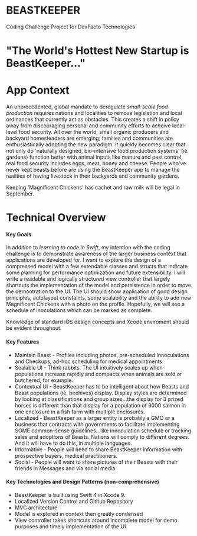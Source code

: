 # BEASTKEEPER
Coding Challenge Project for DevFacto Technologies

# "The World's Hottest New Startup is BeastKeeper..."

# App Context    

An unprecedented, global mandate to deregulate *small-scale food production* requires nations and localities to remove legislation and local ordinances that currently act as obstacles.  This creates a shift in policy away from discouraging personal and community efforts to acheive local-level food security.  All over the world, small organic producers and backyard homesteaders are emerging; families and communities are enthusiastically adopting the new paradigm.  It quickly becomes clear that not only do 'naturally designed, bio-intensive food production systems' (ie. gardens) function better with animal inputs like manure and pest control, real food security includes eggs, meat, honey and cheese.  People who've never kept beasts before are using the BeastKeeper app to manage the realities of having livestock in their backyards and community gardens.  

Keeping 'Magnificent Chickens' has cachet and raw milk will be legal in September.

# Technical Overview

<h4>Key Goals</h4>

In addition to *learning to code in Swift*, my intention with the coding challenge is to demonstrate awareness of the larger business context that applications are developed for.  I want to explore the design of a compressed model with a few extendable classes and structs that indicate some planning for performance optimization and future extensibility.  I will write a readable and logically structured view controller that largely shortcuts the implementation of the model and persistence in order to move the demontration to the UI. The UI should show application of good design principles, autolayout constaints, some scalability and the ability to add new Magnificent Chickens with a photo on the profile. Hopefully, we will see a schedule of inoculations which can be marked as complete.

Knowledge of standard iOS design concepts and Xcode enviroment should be evident throughout. 

<h4>Key Features</h4>

- Maintain Beast - Profiles including photos, pre-scheduled Innoculations and Checkups, ad-hoc scheduling for medical appointments
- Scalable UI - Think rabbits.  The UI intuitively scales up when populations increase rapidly and compacts when animals are sold or butchered, for example.
- Contextual UI - BeastKeeper has to be intelligent about how Beasts and Beast populations (ie. beehives) display.  Display styles are determined by looking at classifications and group sizes...the display for 3 prized horses is different than that display for a population of 3000 salmon in one enclosure in a fish farm with multiple enclosures.
- Localized - BeastKeeper as a larger entity is probably a GMO or a business that contracts with governments to facilitate implementing SOME common-sense guidelines...like innoculation schedule or tracking sales and adoptions of Beasts.  Nations will comply to different degrees.  And it will have to do this, in multiple languages.   
- Informative -  People will need to share BeastKeeper information with prospective buyers, medical practitioners. 
- Social - People will want to share pictures of their Beasts with their friends in Messages and via social media.  

<h4>Key Technologies and Design Patterns (non-comprehensive)</h4>

- BeastKeeper is built using Swift 4 in Xcode 9.
- Localized Version Control and Github Repository
- MVC architecture
- Model is explored in context then greatly condensed
- View controller takes shortcuts around incomplete model for demo purposes and timely implementation of the UI.






